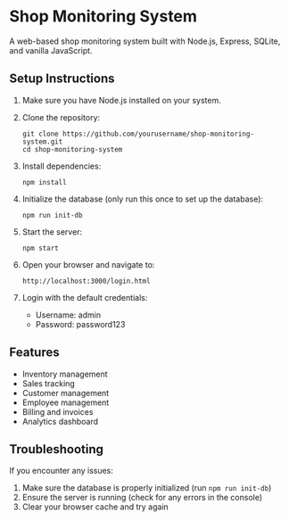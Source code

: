 # Shop Monitoring System

A web-based shop monitoring system built with Node.js, Express, SQLite, and vanilla JavaScript.

## Setup Instructions

1. Make sure you have Node.js installed on your system.

2. Clone the repository:
   ```
   git clone https://github.com/yourusername/shop-monitoring-system.git
   cd shop-monitoring-system
   ```

3. Install dependencies:
   ```
   npm install
   ```

4. Initialize the database (only run this once to set up the database):
   ```
   npm run init-db
   ```

5. Start the server:
   ```
   npm start
   ```

6. Open your browser and navigate to:
   ```
   http://localhost:3000/login.html
   ```

7. Login with the default credentials:
   - Username: admin
   - Password: password123

## Features

- Inventory management
- Sales tracking
- Customer management
- Employee management
- Billing and invoices
- Analytics dashboard

## Troubleshooting

If you encounter any issues:

1. Make sure the database is properly initialized (run `npm run init-db`)
2. Ensure the server is running (check for any errors in the console)
3. Clear your browser cache and try again